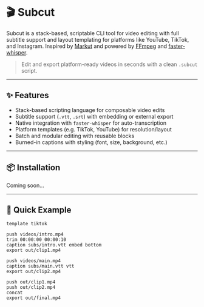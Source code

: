 # 🎬 Subcut

Subcut is a stack-based, scriptable CLI tool for video editing with full subtitle support and layout templating for platforms like YouTube, TikTok, and Instagram. Inspired by [Markut](https://github.com/tsoding/markut) and powered by [FFmpeg](https://ffmpeg.org/) and [faster-whisper](https://github.com/guillaumekln/faster-whisper).

> Edit and export platform-ready videos in seconds with a clean `.subcut` script.

---

## ✨ Features

- Stack-based scripting language for composable video edits
- Subtitle support (`.vtt`, `.srt`) with embedding or external export
- Native integration with `faster-whisper` for auto-transcription
- Platform templates (e.g. TikTok, YouTube) for resolution/layout
- Batch and modular editing with reusable blocks
- Burned-in captions with styling (font, size, background, etc.)

---

## 📦 Installation

Coming soon...

---

## 🚀 Quick Example

```text
template tiktok

push videos/intro.mp4
trim 00:00:00 00:00:10
caption subs/intro.vtt embed bottom
export out/clip1.mp4

push videos/main.mp4
caption subs/main.vtt vtt
export out/clip2.mp4

push out/clip1.mp4
push out/clip2.mp4
concat
export out/final.mp4
```
